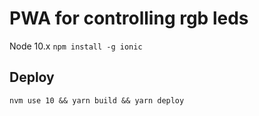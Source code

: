 # PWA for controlling rgb leds

Node 10.x
`npm install -g ionic`
## Deploy
`nvm use 10 && yarn build && yarn deploy`

